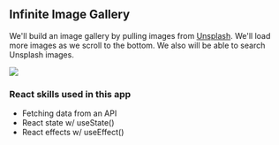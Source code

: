 ## Infinite Image Gallery

We'll build an image gallery by pulling images from [Unsplash](https://unsplash.com/). We'll load more images as we scroll to the bottom. We also will be able to search Unsplash images.

[![](https://scotch-res.cloudinary.com/video/upload/vs_50,dl_200,e_loop/v1592352070/06_-_image_gallery_pzqqa6.gif)](https://learn.chrisoncode.io/courses/10-react-apps-series-a/348625-06-infinite-image-gallery/992060-00-infinite-image-gallery-preview)

### React skills used in this app

- Fetching data from an API
- React state w/ useState()
- React effects w/ useEffect()
